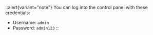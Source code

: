 ::alert{variant="note"}
You can log into the control panel with these credentials:
- Username: `admin`
- Password: `admin123`
::